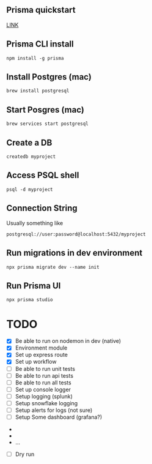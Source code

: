 ## Prisma quickstart

[LINK](https://www.prisma.io/docs/getting-started/quickstart)

## Prisma CLI install

```shell
npm install -g prisma
```

## Install Postgres (mac)

```shell
brew install postgresql
```

## Start Posgres (mac)

```shell
brew services start postgresql
```

## Create a DB

```shell
createdb myproject
```

## Access PSQL shell

```shell
psql -d myproject
```

## Connection String

Usually something like

`postgresql://user:password@localhost:5432/myproject`

## Run migrations in dev environment

```shell
npx prisma migrate dev --name init
```

## Run Prisma UI

```shell
npx prisma studio
```

# TODO

-   [x] Be able to run on nodemon in dev (native)
-   [x] Environment module
-   [x] Set up express route
-   [x] Set up workflow
-   [ ] Be able to run unit tests
-   [ ] Be able to run api tests
-   [ ] Be able to run all tests
-   [ ] Set up console logger
-   [ ] Setup logging (splunk)
-   [ ] Setup snowflake logging
-   [ ] Setup alerts for logs (not sure)
-   [ ] Setup Some dashboard (grafana?)
-
-
-   ...
-   [ ] Dry run
